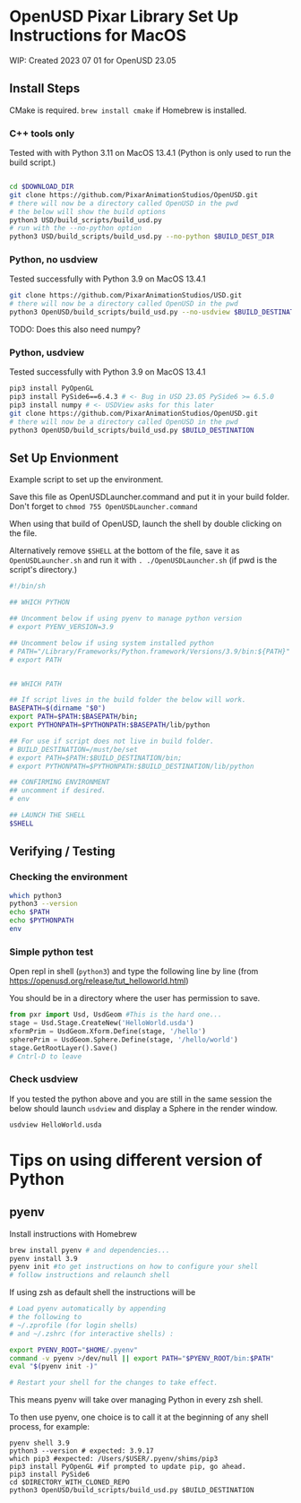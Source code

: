 # OpenUSD Pixar Library Set Up Instructions for MacOS

WIP: Created 2023 07 01 for OpenUSD 23.05


## Install Steps

CMake is required. `brew install cmake` if Homebrew is installed. 

### C++ tools only

Tested with with Python 3.11 on MacOS 13.4.1
(Python is only used to run the build script.) 

```zsh

cd $DOWNLOAD_DIR
git clone https://github.com/PixarAnimationStudios/OpenUSD.git
# there will now be a directory called OpenUSD in the pwd
# the below will show the build options
python3 USD/build_scripts/build_usd.py
# run with the --no-python option
python3 USD/build_scripts/build_usd.py --no-python $BUILD_DEST_DIR
```

### Python, no usdview

Tested successfully with Python 3.9 on MacOS 13.4.1

```zsh
git clone https://github.com/PixarAnimationStudios/USD.git
# there will now be a directory called OpenUSD in the pwd
python3 OpenUSD/build_scripts/build_usd.py --no-usdview $BUILD_DESTINATION
```
TODO: Does this also need numpy? 

### Python, usdview

Tested successfully with Python 3.9 on MacOS 13.4.1

```zsh
pip3 install PyOpenGL
pip3 install PySide6==6.4.3 # <- Bug in USD 23.05 PySide6 >= 6.5.0 
pip3 install numpy # <- USDView asks for this later
git clone https://github.com/PixarAnimationStudios/OpenUSD.git
# there will now be a directory called OpenUSD in the pwd
python3 OpenUSD/build_scripts/build_usd.py $BUILD_DESTINATION
```

## Set Up Envionment

Example script to set up the environment. 

Save this file as OpenUSDLauncher.command and put it in your build folder. Don't forget to `chmod 755 OpenUSDLauncher.command`

When using that build of OpenUSD, launch the shell by double clicking on the file.

Alternatively remove `$SHELL` at the bottom of the file, save it as `OpenUSDLauncher.sh` and run it with `. ./OpenUSDLauncher.sh` (if pwd is the script's directory.)

```sh
#!/bin/sh

## WHICH PYTHON

## Uncomment below if using pyenv to manage python version
# export PYENV_VERSION=3.9

## Uncomment below if using system installed python
# PATH="/Library/Frameworks/Python.framework/Versions/3.9/bin:${PATH}"
# export PATH


## WHICH PATH

## If script lives in the build folder the below will work.
BASEPATH=$(dirname "$0")
export PATH=$PATH:$BASEPATH/bin;
export PYTHONPATH=$PYTHONPATH:$BASEPATH/lib/python

## For use if script does not live in build folder. 
# BUILD_DESTINATION=/must/be/set
# export PATH=$PATH:$BUILD_DESTINATION/bin;
# export PYTHONPATH=$PYTHONPATH:$BUILD_DESTINATION/lib/python

## CONFIRMING ENVIRONMENT
## uncomment if desired. 
# env

## LAUNCH THE SHELL
$SHELL

```

## Verifying / Testing

### Checking the environment

```sh
which python3
python3 --version
echo $PATH
echo $PYTHONPATH
env

```

### Simple python test

Open repl in shell (`python3`) and type the following line by line (from <https://openusd.org/release/tut_helloworld.html>)

You should be in a directory where the user has permission to save. 

```python
from pxr import Usd, UsdGeom #This is the hard one... 
stage = Usd.Stage.CreateNew('HelloWorld.usda') 
xformPrim = UsdGeom.Xform.Define(stage, '/hello') 
spherePrim = UsdGeom.Sphere.Define(stage, '/hello/world') 
stage.GetRootLayer().Save()
# Cntrl-D to leave
```

### Check usdview

If you tested the python above and you are still in the same session the below should launch `usdview` and display a Sphere in the render window. 

`usdview HelloWorld.usda`

# Tips on using different version of Python

## pyenv

Install instructions with Homebrew

```sh
brew install pyenv # and dependencies...
pyenv install 3.9
pyenv init #to get instructions on how to configure your shell
# follow instructions and relaunch shell
```

If using zsh as default shell the instructions will be 

```sh
# Load pyenv automatically by appending
# the following to 
# ~/.zprofile (for login shells)
# and ~/.zshrc (for interactive shells) :

export PYENV_ROOT="$HOME/.pyenv"
command -v pyenv >/dev/null || export PATH="$PYENV_ROOT/bin:$PATH"
eval "$(pyenv init -)"

# Restart your shell for the changes to take effect.
```

This means pyenv will take over managing Python in every zsh shell.

To then use pyenv, one choice is to call it at the beginning of any shell process, for example:

```
pyenv shell 3.9
python3 --version # expected: 3.9.17
which pip3 #expected: /Users/$USER/.pyenv/shims/pip3
pip3 install PyOpenGL #if prompted to update pip, go ahead.
pip3 install PySide6
cd $DIRECTORY_WITH_CLONED_REPO
python3 OpenUSD/build_scripts/build_usd.py $BUILD_DESTINATION 
```

